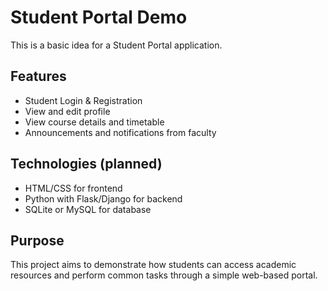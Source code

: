 # Student Portal Demo
This is a basic idea for a Student Portal application.
## Features
- Student Login & Registration
- View and edit profile
- View course details and timetable
- Announcements and notifications from faculty
## Technologies (planned)
- HTML/CSS for frontend
- Python with Flask/Django for backend
- SQLite or MySQL for database
## Purpose
This project aims to demonstrate how students can access academic resources and perform common tasks through a simple web-based portal.

